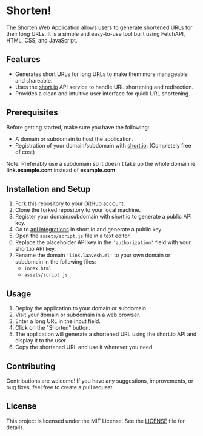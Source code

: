 # Shorten!

The Shorten Web Application allows users to generate shortened URLs for their long URLs. It is a simple and easy-to-use tool built using FetchAPI, HTML, CSS, and JavaScript.

## Features

- Generates short URLs for long URLs to make them more manageable and shareable.
- Uses the [short.io](https://short.io/) API service to handle URL shortening and redirection.
- Provides a clean and intuitive user interface for quick URL shortening.

## Prerequisites

Before getting started, make sure you have the following:

- A domain or subdomain to host the application.
- Registration of your domain/subdomain with [short.io](https://short.io/). (Completely free of cost)

Note: Preferably use a subdomain so it doesn't take up the whole domain ie. **link.example.com** instead of **example.com**

## Installation and Setup

1. Fork this repository to your GitHub account.
2. Clone the forked repository to your local machine.
3. Register your domain/subdomain with short.io to generate a public API key.
4. Go to [api integrations](https://app.short.io/settings/integrations/api-key) in short.io and generate a public key.
5. Open the `assets/script.js` file in a text editor.
6. Replace the placeholder API key in the `'authorization'` field with your short.io API key.
7. Rename the domain `'link.laavesh.ml'` to your own domain or subdomain in the following files:
   - `index.html`
   - `assets/script.js`

## Usage

1. Deploy the application to your domain or subdomain.
2. Visit your domain or subdomain in a web browser.
3. Enter a long URL in the input field.
4. Click on the "Shorten" button.
5. The application will generate a shortened URL using the short.io API and display it to the user.
6. Copy the shortened URL and use it wherever you need.

## Contributing

Contributions are welcome! If you have any suggestions, improvements, or bug fixes, feel free to create a pull request.

## License

This project is licensed under the MIT License. See the [LICENSE](LICENSE) file for details.
